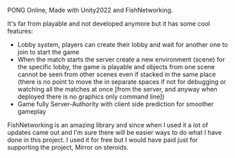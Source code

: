 PONG Online, Made with Unity2022 and FishNetworking.

It's far from playable and not developed anymore but it has some cool features:
- Lobby system, players can create their lobby and wait for another one to join to start the game
- When the match starts the server create a new environment (scene) for the specific lobby, the game is playable and objects from one scene cannot be seen from other scenes even if stacked in the same place (there is no point to move the in separate spaces if not for debugging or watching all the matches at once [from the server, and anyway when deployed there is no graphics only command line])
- Game fully Server-Authority with client side prediction for smoother gameplay

FishNetworking is an amazing library and since when I used it a lot of updates came out and I'm sure there will be easier ways to do what I have done in this project. I used it for free but I would have paid just for supporting the project, Mirror on steroids.

